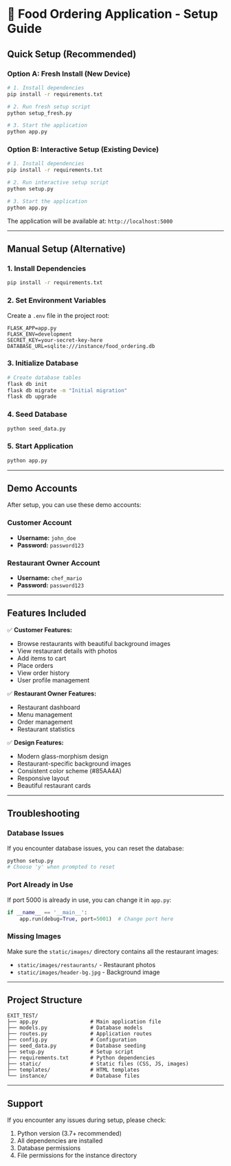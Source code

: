# 🍕 Food Ordering Application - Setup Guide

## Quick Setup (Recommended)

### Option A: Fresh Install (New Device)
```bash
# 1. Install dependencies
pip install -r requirements.txt

# 2. Run fresh setup script
python setup_fresh.py

# 3. Start the application
python app.py
```

### Option B: Interactive Setup (Existing Device)
```bash
# 1. Install dependencies
pip install -r requirements.txt

# 2. Run interactive setup script
python setup.py

# 3. Start the application
python app.py
```

The application will be available at: `http://localhost:5000`

---

## Manual Setup (Alternative)

### 1. Install Dependencies
```bash
pip install -r requirements.txt
```

### 2. Set Environment Variables
Create a `.env` file in the project root:
```env
FLASK_APP=app.py
FLASK_ENV=development
SECRET_KEY=your-secret-key-here
DATABASE_URL=sqlite:///instance/food_ordering.db
```

### 3. Initialize Database
```bash
# Create database tables
flask db init
flask db migrate -m "Initial migration"
flask db upgrade
```

### 4. Seed Database
```bash
python seed_data.py
```

### 5. Start Application
```bash
python app.py
```

---

## Demo Accounts

After setup, you can use these demo accounts:

### Customer Account
- **Username:** `john_doe`
- **Password:** `password123`

### Restaurant Owner Account
- **Username:** `chef_mario`
- **Password:** `password123`

---

## Features Included

✅ **Customer Features:**
- Browse restaurants with beautiful background images
- View restaurant details with photos
- Add items to cart
- Place orders
- View order history
- User profile management

✅ **Restaurant Owner Features:**
- Restaurant dashboard
- Menu management
- Order management
- Restaurant statistics

✅ **Design Features:**
- Modern glass-morphism design
- Restaurant-specific background images
- Consistent color scheme (#85AA4A)
- Responsive layout
- Beautiful restaurant cards

---

## Troubleshooting

### Database Issues
If you encounter database issues, you can reset the database:
```bash
python setup.py
# Choose 'y' when prompted to reset
```

### Port Already in Use
If port 5000 is already in use, you can change it in `app.py`:
```python
if __name__ == '__main__':
    app.run(debug=True, port=5001)  # Change port here
```

### Missing Images
Make sure the `static/images/` directory contains all the restaurant images:
- `static/images/restaurants/` - Restaurant photos
- `static/images/header-bg.jpg` - Background image

---

## Project Structure

```
EXIT_TEST/
├── app.py                 # Main application file
├── models.py              # Database models
├── routes.py              # Application routes
├── config.py              # Configuration
├── seed_data.py           # Database seeding
├── setup.py               # Setup script
├── requirements.txt       # Python dependencies
├── static/                # Static files (CSS, JS, images)
├── templates/             # HTML templates
└── instance/              # Database files
```

---

## Support

If you encounter any issues during setup, please check:
1. Python version (3.7+ recommended)
2. All dependencies are installed
3. Database permissions
4. File permissions for the instance directory
